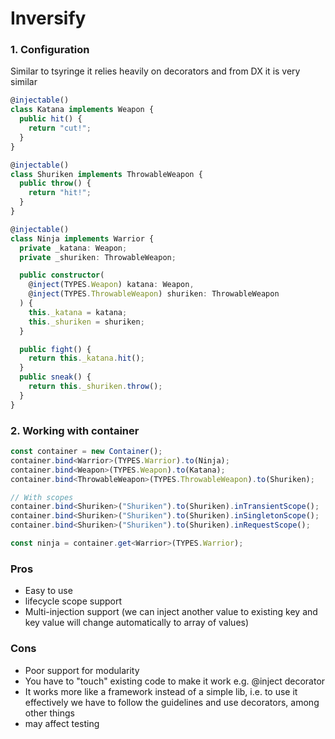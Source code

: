 # Inversify

### 1. Configuration

Similar to tsyringe it relies heavily on decorators and from DX it is very similar

```ts
@injectable()
class Katana implements Weapon {
  public hit() {
    return "cut!";
  }
}

@injectable()
class Shuriken implements ThrowableWeapon {
  public throw() {
    return "hit!";
  }
}

@injectable()
class Ninja implements Warrior {
  private _katana: Weapon;
  private _shuriken: ThrowableWeapon;

  public constructor(
    @inject(TYPES.Weapon) katana: Weapon,
    @inject(TYPES.ThrowableWeapon) shuriken: ThrowableWeapon
  ) {
    this._katana = katana;
    this._shuriken = shuriken;
  }

  public fight() {
    return this._katana.hit();
  }
  public sneak() {
    return this._shuriken.throw();
  }
}
```

### 2. Working with container

```ts
const container = new Container();
container.bind<Warrior>(TYPES.Warrior).to(Ninja);
container.bind<Weapon>(TYPES.Weapon).to(Katana);
container.bind<ThrowableWeapon>(TYPES.ThrowableWeapon).to(Shuriken);

// With scopes
container.bind<Shuriken>("Shuriken").to(Shuriken).inTransientScope();
container.bind<Shuriken>("Shuriken").to(Shuriken).inSingletonScope();
container.bind<Shuriken>("Shuriken").to(Shuriken).inRequestScope();

const ninja = container.get<Warrior>(TYPES.Warrior);
```

### Pros

- Easy to use
- lifecycle scope support
- Multi-injection support (we can inject another value to existing key and key value will change automatically to array of values)

### Cons

- Poor support for modularity
- You have to "touch" existing code to make it work e.g. @inject decorator
- It works more like a framework instead of a simple lib, i.e. to use it effectively we have to follow the guidelines and use decorators, among other things
- may affect testing